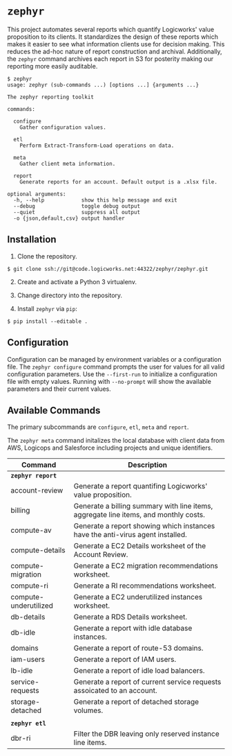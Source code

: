`zephyr`
======

This project automates several reports which quantify Logicworks' value
proposition to its clients. It standardizes the design of these reports which
makes it easier to see what information clients use for decision making. This
reduces the ad-hoc nature of report construction and archival. Additionally,
the `zephyr` command archives each report in S3 for posterity making our
reporting more easily auditable.


```
$ zephyr
usage: zephyr (sub-commands ...) [options ...] {arguments ...}

The zephyr reporting toolkit

commands:

  configure
    Gather configuration values.

  etl
    Perform Extract-Transform-Load operations on data.

  meta
    Gather client meta information.

  report
    Generate reports for an account. Default output is a .xlsx file.

optional arguments:
  -h, --help            show this help message and exit
  --debug               toggle debug output
  --quiet               suppress all output
  -o {json,default,csv} output handler
```

## Installation ##

1. Clone the repository.
```
$ git clone ssh://git@code.logicworks.net:44322/zephyr/zephyr.git
```

2. Create and activate a Python 3 virtualenv.

3. Change directory into the repository.

4. Install `zephyr` via `pip`:
```
$ pip install --editable .
```

## Configuration ##

Configuration can be managed by environment variables or a configuration file.
The `zephyr configure` command prompts the user for values for all valid
configuration parameters. Use the `--first-run` to initialize a configuration
file with empty values. Running with `--no-prompt` will show the available
parameters and their current values.

## Available Commands ##

The primary subcommands are `configure`, `etl`, `meta` and `report`.

The `zephyr meta` command initalizes the local database with client data from
AWS, Logicops and Salesforce including projects and unique identifiers.

Command                      | Description
-----------------------------|-----------------------------------------------
**`zephyr report`**          |
account-review               | Generate a report quantifing Logicworks' value proposition.
billing                      | Generate a billing summary with line items, aggregate line items, and monthly costs.
compute-av                   | Generate a report showing which instances have the anti-virus agent installed.
compute-details              | Generate a EC2 Details worksheet of the Account Review.
compute-migration            | Generate a EC2 migration recommendations worksheet.
compute-ri                   | Generate a RI recommendations worksheet.
compute-underutilized        | Generate a EC2 underutilized instances worksheet.
db-details                   | Generate a RDS Details worksheet.
db-idle                      | Generate a report with idle database instances.
domains                      | Generate a report of route-53 domains.
iam-users                    | Generate a report of IAM users.
lb-idle                      | Generate a report of idle load balancers.
service-requests             | Generate a report of current service requests assoicated to an account.
storage-detached             | Generate a report of detached storage volumes.
                             |
**`zephyr etl`**             |
dbr-ri                       | Filter the DBR leaving only reserved instance line items.
